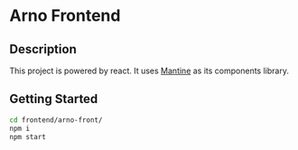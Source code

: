 # Arno Frontend
## Description

This project is powered by react. It uses [Mantine](https://mantine.dev) as its components library.

## Getting Started

```bash
cd frontend/arno-front/
npm i
npm start
```
